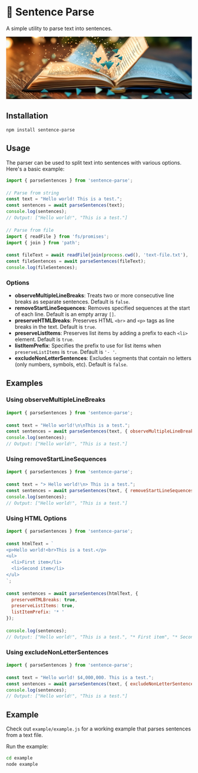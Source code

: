 # 📄 Sentence Parse
A simple utility to parse text into sentences.

![sentence-parse](https://raw.githubusercontent.com/jparkerweb/sentence-parse/refs/heads/main/docs/sentence-parse.jpg)

## Installation

```bash
npm install sentence-parse
```

## Usage

The parser can be used to split text into sentences with various options. Here's a basic example:

```javascript
import { parseSentences } from 'sentence-parse';

// Parse from string
const text = "Hello world! This is a test.";
const sentences = await parseSentences(text);
console.log(sentences);
// Output: ["Hello world!", "This is a test."]

// Parse from file
import { readFile } from 'fs/promises';
import { join } from 'path';

const fileText = await readFile(join(process.cwd(), 'text-file.txt'), 'utf8');
const fileSentences = await parseSentences(fileText);
console.log(fileSentences);
```

### Options

- **observeMultipleLineBreaks**: Treats two or more consecutive line breaks as separate sentences. Default is `false`.
- **removeStartLineSequences**: Removes specified sequences at the start of each line. Default is an empty array `[]`.
- **preserveHTMLBreaks**: Preserves HTML `<br>` and `<p>` tags as line breaks in the text. Default is `true`.
- **preserveListItems**: Preserves list items by adding a prefix to each `<li>` element. Default is `true`.
- **listItemPrefix**: Specifies the prefix to use for list items when `preserveListItems` is `true`. Default is `'- '`.
- **excludeNonLetterSentences**: Excludes segments that contain no letters (only numbers, symbols, etc). Default is `false`.

## Examples

### Using observeMultipleLineBreaks
```javascript
import { parseSentences } from 'sentence-parse';

const text = "Hello world!\n\nThis is a test.";
const sentences = await parseSentences(text, { observeMultipleLineBreaks: true });
console.log(sentences);
// Output: ["Hello world!", "This is a test."]
```

### Using removeStartLineSequences
```javascript
import { parseSentences } from 'sentence-parse';

const text = "> Hello world!\n> This is a test.";
const sentences = await parseSentences(text, { removeStartLineSequences: ['>'] });
console.log(sentences);
// Output: ["Hello world!", "This is a test."]
```

### Using HTML Options
```javascript
import { parseSentences } from 'sentence-parse';

const htmlText = `
<p>Hello world!<br>This is a test.</p>
<ul>
  <li>First item</li>
  <li>Second item</li>
</ul>
`;

const sentences = await parseSentences(htmlText, {
  preserveHTMLBreaks: true,
  preserveListItems: true,
  listItemPrefix: '* '
});

console.log(sentences);
// Output: ["Hello world!", "This is a test.", "* First item", "* Second item"]
```

### Using excludeNonLetterSentences
```javascript
import { parseSentences } from 'sentence-parse';

const text = "Hello world! $4,000,000. This is a test.";
const sentences = await parseSentences(text, { excludeNonLetterSentences: true });
console.log(sentences);
// Output: ["Hello world!", "This is a test."]
```

## Example

Check out `example/example.js` for a working example that parses sentences from a text file.

Run the example:
```bash
cd example
node example
```
